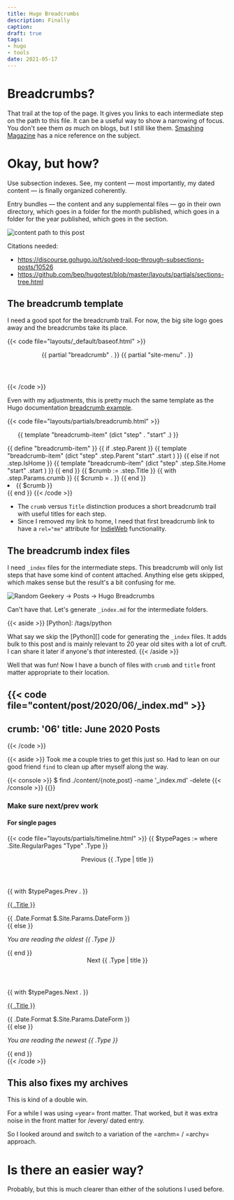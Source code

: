```yaml
---
title: Hugo Breadcrumbs
description: Finally
caption:
draft: true
tags:
- hugo
- tools
date: 2021-05-17
---
```

# Breadcrumbs?

[Smashing Magazine]: https://www.smashingmagazine.com/2009/03/breadcrumbs-in-web-design-examples-and-best-practices/

That trail at the top of the page.
It gives you links to each intermediate step on the path to this file.
It can be a useful way to show a narrowing of focus.
You don't see them *as* much on blogs, but I still like them.
[Smashing Magazine][] has a nice reference on the subject.

# Okay, but how?

Use subsection indexes. See, my content — most importantly, my dated content — is finally organized coherently.

Entry bundles — the content and any supplemental files — go in their own directory, which goes in a folder for the month published, which goes in a folder for the year published, which goes in the section.

![content path to this post](content-layout.png)

Citations needed:

- https://discourse.gohugo.io/t/solved-loop-through-subsections-posts/10526
- https://github.com/bep/hugotest/blob/master/layouts/partials/sections-tree.html

## The breadcrumb template

I need a good spot for the breadcrumb trail.
For now, the big site logo goes away and the breadcrumbs take its place.

{{< code file="layouts/_default/baseof.html" >}}
<header class="site-header">
  {{ partial "breadcrumb" . }}
  {{ partial "site-menu" . }}
</header>
{{< /code >}}

[breadcrumb example]: https://gohugo.io/content-management/sections/#example-breadcrumb-navigation

Even with my adjustments, this is pretty much the same template as the Hugo documentation [breadcrumb example][].

{{< code file="layouts/partials/breadcrumb.html" >}}
<ul  class="breadcrumb-list">
  {{ template "breadcrumb-item" (dict "step" . "start" .) }}
</ul>
{{ define "breadcrumb-item" }}
  {{ if .step.Parent }}
    {{ template "breadcrumb-item" (dict "step" .step.Parent "start" .start )  }}
  {{ else if not .step.IsHome }}
    {{ template "breadcrumb-item" (dict "step" .step.Site.Home "start" .start )  }}
  {{ end }}
  {{ $crumb := .step.Title }}
  {{ with .step.Params.crumb }} {{ $crumb = . }} {{ end }}
  <li> <a {{ with .step.IsHome }}rel="me" {{ end }}href="{{ .step.Permalink }}">{{ $crumb }}</a> </li>
{{ end }}
{{< /code >}}

[IndieWeb]: /tags/indieweb

* The `crumb` versus `Title` distinction produces a short breadcrumb trail with useful titles for each step.
* Since I removed my link to home, I need that first breadcrumb link to have a `rel="me"` attribute for
  [IndieWeb][] functionality.

## The breadcrumb index files

I need `_index` files for the intermediate steps. This breadcrumb will only list steps that have some kind of
content attached. Anything else gets skipped, which makes sense but the result's a bit confusing for me.

![Random Geekery -> Posts -> Hugo Breadcrumbs](skipped-steps.png
  "Even though the path is `posts/2020/06/hugo-breadcrumbs`!")

Can't have that.
Let's generate `_index.md` for the intermediate folders.

{{< aside >}}
[Python]: /tags/python

What say we skip the [Python][] code for generating the `_index` files.
It adds bulk to this post and is mainly relevant to 20 year old sites with a lot of cruft.
I can share it later if anyone's *that* interested.
{{< /aside >}}

Well that was fun!
Now I have a bunch of files with `crumb` and `title` front matter appropriate to their location.

{{< code file="content/post/2020/06/_index.md" >}}
---
crumb: '06'
title: June 2020 Posts
---
{{< /code >}}

{{< aside >}}
Took me a couple tries to get this just so.
Had to lean on our good friend `find` to clean up after myself along the way.

{{< console >}}
$ find ./content/{note,post} -name '_index.md' -delete
{{< /console >}}
{{</aside >}}

### Make sure next/prev work

#### For single pages

{{< code file="layouts/partials/timeline.html" >}}
{{ $typePages := where .Site.RegularPages "Type" .Type }}
<nav class="content-timeline">
  <section class="content-timeline-prev">
    <header>
      <i class="fa fa-chevron-circle-left" aria-hidden="true"></i>
      Previous {{ .Type | title }}
    </header>
    {{ with $typePages.Prev . }}
      <p>
        <a href="{{ .RelPermalink }}">{{ .Title }}</a>
      </p>
      <footer>{{ .Date.Format $.Site.Params.DateForm }}</footer>
    {{ else }}
    <p><em>You are reading the oldest {{ .Type }}</em></p>
    {{ end }}
  </section>
  <section class="content-timeline-next">
    <header>
      Next {{ .Type | title }}
      <i class="fa fa-chevron-circle-right" aria-hidden="true"></i>
    </header>
    {{ with $typePages.Next . }}
      <p>
        <a href="{{ .RelPermalink }}">{{ .Title }}</a>
      </p>
      <footer>{{ .Date.Format $.Site.Params.DateForm }}</footer>
    {{ else }}
      <p><em>You are reading the newest {{ .Type }}</em></p>
    {{ end }}
  </section>
</nav>
{{< /code >}}

## This also fixes my archives

This is kind of a double win.

For a while I was using =year= front matter. That worked, but it was extra noise in the front matter for /every/ dated entry.

So I looked around and switch to a variation of the =archm= / =archy= approach.

# Is there an easier way?

Probably, but this is much clearer than either of the solutions I used before.